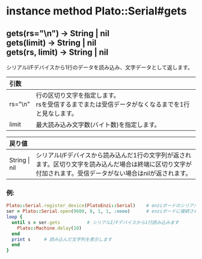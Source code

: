 # instance method Plato::Serial#gets

## gets(rs="\n") -> String \| nil<br>gets(limit) -> String \| nil<br>gets(rs, limit) -> String \| nil

シリアルI/Fデバイスから1行のデータを読み込み、文字データとして返します。  

|引数||
|:--|:--|
|rs="\n"|行の区切り文字を指定します。<br>rsを受信するまでまたは受信データがなくなるまでを1行と見なします。|
|limit|最大読み込み文字数(バイト数)を指定します。|

|戻り値||
|:--|:--|
|String \| nil|シリアルI/Fデバイスから読み込んだ1行の文字列が返されます。区切り文字を読み込んだ場合は終端に区切り文字が付加されます。受信データがない場合はnilが返されます。|

### 例:
```Ruby
Plato::Serial.register_device(PlatoEnzi::Serial)    # enziボードのシリアルI/Fデバイスクラスを登録します
ser = Plato::Serial.open(9600, 8, 1, 1, :none)      # enziボードに接続されたシリアルI/Fデバイスをオープンします
loop {
  until s = ser.gets          # シリアルI/Fデバイスから1行読み込みます
    Plato::Machine.delay(10)
  end
  print s     # 読み込んだ文字列を表示します
  end
}
```
